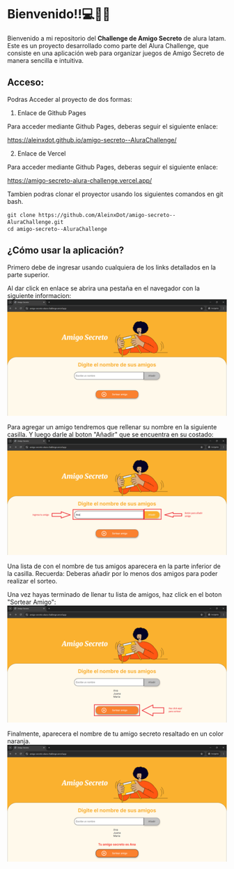 # Bienvenido!!💻👩‍💻
Bienvenido a mi repositorio del <b>Challenge de Amigo Secreto</b> de alura latam. Este es un proyecto desarrollado como parte del Alura Challenge, que consiste en una aplicación web para organizar juegos de Amigo Secreto de manera sencilla e intuitiva.

## Acceso:

Podras Acceder al proyecto de dos formas:

1. Enlace de Github Pages

Para acceder mediante Github Pages, deberas seguir el siguiente enlace:

https://aleinxdot.github.io/amigo-secreto--AluraChallenge/

2. Enlace de Vercel

Para acceder mediante Github Pages, deberas seguir el siguiente enlace:

https://amigo-secreto-alura-challenge.vercel.app/

Tambien podras clonar el proyector usando los siguientes comandos en git bash.

```
git clone https://github.com/AleinxDot/amigo-secreto--AluraChallenge.git
cd amigo-secreto--AluraChallenge
```
## ¿Cómo usar la aplicación?

Primero debe de ingresar usando cualquiera de los links detallados en la parte superior.

Al dar click en enlace se abrira una pestaña en el navegador con la siguiente informacion:
![Imagen de interfaz](./demo/image.png)

Para agregar un amigo tendremos que rellenar su nombre en la siguiente casilla. Y luego darle al boton "Añadir" que se encuentra en su costado:
![Añadiendo amigos a la lista](./demo/image3.png)

Una lista de con el nombre de tus amigos aparecera en la parte inferior de la casilla. Recuerda: Deberas añadir por lo menos dos amigos para poder realizar el sorteo.

Una vez hayas terminado de llenar tu lista de amigos, haz click en el boton "Sortear Amigo":
![Sorteando lista de amigos](./demo/image4.png)

Finalmente, aparecera el nombre de tu amigo secreto resaltado en un color naranja.
![Amigo secreto sorteado](./demo/image5.png)
